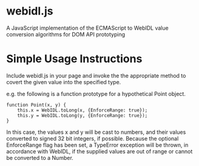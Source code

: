 webidl.js
=========

A JavaScript implementation of the ECMAScript to WebIDL value conversion algorithms for DOM API prototyping

Simple Usage Instructions
=========================

Include webidl.js in your page and invoke the the appropriate method to covert the given value into the
specified type.

e.g. the following is a function prototype for a hypothetical Point object.

    function Point(x, y) {
    	this.x = WebIDL.toLong(x, {EnforceRange: true});
    	this.y = WebIDL.toLong(y, {EnforceRange: true});
    }

In this case, the values x and y will be cast to numbers, and their values converted to signed 32 bit
integers, if possible.  Because the optional EnforceRange flag has been set, a TypeError exception will be
thrown, in accordance with WebIDL, if the supplied values are out of range or cannot be converted to a Number.
